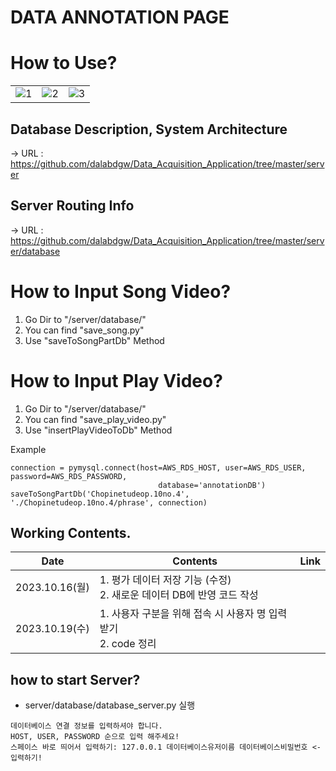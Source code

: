 # DATA ANNOTATION PAGE

# How to Use?

|                                                                                                         |||    
|---------------------------------------------------------------------------------------------------------|----|----|
| ![1](https://github.com/dalabdgw/Data_Acquisition_Application/assets/135303032/e00a8c2b-5737-4b34-a5a1-73e5dabd0342) |![2](https://github.com/dalabdgw/Data_Acquisition_Application/assets/135303032/b74f0249-ba83-49e6-b2ed-b450934cc00d)|![3](https://github.com/dalabdgw/Data_Acquisition_Application/assets/135303032/53e0bb5d-ac27-4062-9a18-740ca341060a)|


## Database Description, System Architecture

-> URL : https://github.com/dalabdgw/Data_Acquisition_Application/tree/master/server

## Server Routing Info

-> URL : https://github.com/dalabdgw/Data_Acquisition_Application/tree/master/server/database


# How to Input Song Video?

1. Go Dir to "/server/database/"
2. You can find "save_song.py"
3. Use "saveToSongPartDb" Method <br>


# How to Input Play Video?

1. Go Dir to "/server/database/"
2. You can find "save_play_video.py"
3. Use "insertPlayVideoToDb" Method <br>

Example 
```commandline
connection = pymysql.connect(host=AWS_RDS_HOST, user=AWS_RDS_USER, password=AWS_RDS_PASSWORD,
                                 database='annotationDB')
saveToSongPartDb('Chopinetudeop.10no.4', './Chopinetudeop.10no.4/phrase', connection)
```

## Working Contents.

| Date          | Contents                                          | Link |    
|---------------|---------------------------------------------------|------|
| 2023.10.16(월) | 1. 평가 데이터 저장 기능 (수정)<br/> 2. 새로운 데이터 DB에 반영 코드 작성 |      |
| 2023.10.19(수) | 1. 사용자 구분을 위해 접속 시 사용자 명 입력 받기<br/>2. code 정리     ||


## how to start Server?

- server/database/database_server.py 실행

```
데이터베이스 연결 정보를 입력하셔야 합니다.
HOST, USER, PASSWORD 순으로 입력 해주세요!
스페이스 바로 띄어서 입력하기: 127.0.0.1 데이터베이스유저이름 데이터베이스비밀번호 <- 입력하기!
```







